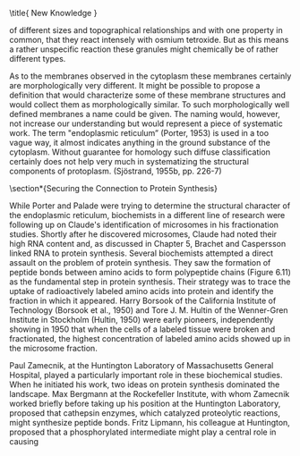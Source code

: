 \title{
New Knowledge
}

of different sizes and topographical relationships and with one property in common, that they react intensely with osmium tetroxide. But as this means a rather unspecific reaction these granules might chemically be of rather different types.

As to the membranes observed in the cytoplasm these membranes certainly are morphologically very different. It might be possible to propose a definition that would characterize some of these membrane structures and would collect them as morphologically similar. To such morphologically well defined membranes a name could be given. The naming would, however, not increase our understanding but would represent a piece of systematic work. The term "endoplasmic reticulum” (Porter, 1953) is used in a too vague way, it almost indicates anything in the ground substance of the cytoplasm. Without guarantee for homology such diffuse classification certainly does not help very much in systematizing the structural components of protoplasm. (Sjöstrand, 1955b, pp. 226-7)

\section*{Securing the Connection to Protein Synthesis}

While Porter and Palade were trying to determine the structural character of the endoplasmic reticulum, biochemists in a different line of research were following up on Claude's identification of microsomes in his fractionation studies. Shortly after he discovered microsomes, Claude had noted their high RNA content and, as discussed in Chapter 5, Brachet and Caspersson linked RNA to protein synthesis. Several biochemists attempted a direct assault on the problem of protein synthesis. They saw the formation of peptide bonds between amino acids to form polypeptide chains (Figure 6.11) as the fundamental step in protein synthesis. Their strategy was to trace the uptake of radioactively labeled amino acids into protein and identify the fraction in which it appeared. Harry Borsook of the California Institute of Technology (Borsook et al., 1950) and Tore J. M. Hultin of the Wenner-Gren Institute in Stockholm (Hultin, 1950) were early pioneers, independently showing in 1950 that when the cells of a labeled tissue were broken and fractionated, the highest concentration of labeled amino acids showed up in the microsome fraction.

Paul Zamecnik, at the Huntington Laboratory of Massachusetts General Hospital, played a particularly important role in these biochemical studies. When he initiated his work, two ideas on protein synthesis dominated the landscape. Max Bergmann at the Rockefeller Institute, with whom Zamecnik worked briefly before taking up his position at the Huntington Laboratory, proposed that cathepsin enzymes, which catalyzed proteolytic reactions, might synthesize peptide bonds. Fritz Lipmann, his colleague at Huntington, proposed that a phosphorylated intermediate might play a central role in causing